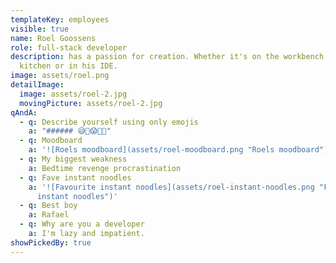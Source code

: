 ```yaml
---
templateKey: employees
visible: true
name: Roel Goossens
role: full-stack developer
description: has a passion for creation. Whether it's on the workbench, in the
  kitchen or in his IDE.
image: assets/roel.png
detailImage:
  image: assets/roel-2.jpg
  movingPicture: assets/roel-2.jpg
qAndA:
  - q: Describe yourself using only emojis
    a: "###### 😅🌱😱🚀🤠"
  - q: Moodboard
    a: '![Roels moodboard](assets/roel-moodboard.png "Roels moodboard")'
  - q: My biggest weakness
    a: Bedtime revenge procrastination
  - q: Fave instant noodles
    a: '![Favourite instant noodles](assets/roel-instant-noodles.png "Favourite
      instant noodles")'
  - q: Best boy
    a: Rafael
  - q: Why are you a developer
    a: I'm lazy and impatient.
showPickedBy: true
---
```

